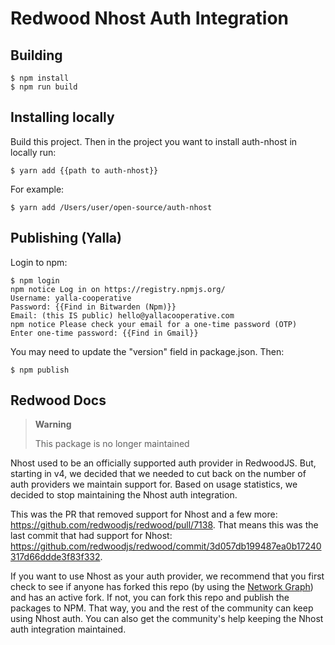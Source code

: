 Redwood Nhost Auth Integration
==============================

## Building
```
$ npm install
$ npm run build
```

## Installing locally
Build this project. Then in the project you want to install auth-nhost in locally run:
```
$ yarn add {{path to auth-nhost}}
```
For example:
```
$ yarn add /Users/user/open-source/auth-nhost
```
## Publishing (Yalla)
Login to npm:
```
$ npm login
npm notice Log in on https://registry.npmjs.org/
Username: yalla-cooperative
Password: {{Find in Bitwarden (Npm)}}
Email: (this IS public) hello@yallacooperative.com
npm notice Please check your email for a one-time password (OTP)
Enter one-time password: {{Find in Gmail}}
```
You may need to update the "version" field in package.json. Then:
```
$ npm publish
``` 

## Redwood Docs
> **Warning**
>
> This package is no longer maintained

Nhost used to be an officially supported auth provider in RedwoodJS. But,
starting in v4, we decided that we needed to cut back on the number of auth
providers we maintain support for. Based on usage statistics, we decided to
stop maintaining the Nhost auth integration.

This was the PR that removed support for Nhost and a few more:
https://github.com/redwoodjs/redwood/pull/7138. That means this was the last
commit that had support for Nhost:
https://github.com/redwoodjs/redwood/commit/3d057db199487ea0b17240317d66ddde3f83f332.

If you want to use Nhost as your auth provider, we recommend that you first
check to see if anyone has forked this repo (by using the
[Network Graph](https://github.com/redwoodjs/auth-nhost/network)) and has an
active fork. If not, you can fork this repo and publish the packages to NPM.
That way, you and the rest of the community can keep using Nhost auth. You can
also get the community's help keeping the Nhost auth integration maintained.

